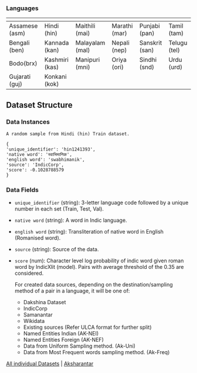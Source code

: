 ### Languages

| <!-- -->  	 | <!-- --> 	  | <!-- --> 	   | <!-- -->	     | <!-- -->       | <!-- -->      |
| -------------- | -------------- | -------------- | --------------- | -------------- | ------------- |
| Assamese (asm) | Hindi (hin) 	  | Maithili (mai) | Marathi (mar)   | Punjabi (pan)  | Tamil (tam)   |
| Bengali (ben)  | Kannada (kan)  | Malayalam (mal)| Nepali (nep)    | Sanskrit (san) | Telugu (tel)  | 
| Bodo(brx)      | Kashmiri (kas) | Manipuri (mni) | Oriya (ori)     | Sindhi (snd)   | Urdu (urd)    |
| Gujarati (guj) | Konkani (kok)  | 


## Dataset Structure


### Data Instances

```
A random sample from Hindi (hin) Train dataset.

{
'unique_identifier': 'hin1241393', 
'native word': 'स्वाभिमानिक', 
'english word': 'swabhimanik', 
'source': 'IndicCorp', 
'score': -0.1028788579
}

```

### Data Fields

- `unique_identifier` (string): 3-letter language code followed by a unique number in each set (Train, Test, Val).
- `native word` (string): A word in Indic language.
- `english word` (string): Transliteration of native word in English (Romanised word).
- `source` (string): Source of the data.
- `score` (num): Character level log probability of indic word given roman word by IndicXlit (model). Pairs with average threshold of the 0.35 are considered.

  For created data sources, depending on the destination/sampling method of a pair in a language, it will be one of:
  - Dakshina Dataset
  - IndicCorp 
  - Samanantar
  - Wikidata
  - Existing sources (Refer ULCA format for further split)
  - Named Entities Indian (AK-NEI)
  - Named Entities Foreign (AK-NEF)
  - Data from Uniform Sampling method. (Ak-Uni)
  - Data from Most Frequent words sampling method. (Ak-Freq)
  
[All individual Datasets](https://console.cloud.google.com/storage/browser/indic-xlit-public) |
[Aksharantar](https://huggingface.co/datasets/ai4bharat/Aksharantar/tree/main)
